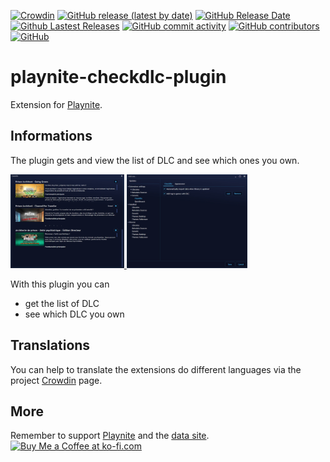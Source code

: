 [![Crowdin](https://badges.crowdin.net/playnite-extensions/localized.svg)](https://crowdin.com/project/playnite-extensions)
[![GitHub release (latest by date)](https://img.shields.io/github/v/release/Lacro59/playnite-checkdlc-plugin?cacheSeconds=5000&logo=github)](https://github.com/Lacro59/playnite-checkdlc-plugin/releases/latest)
[![GitHub Release Date](https://img.shields.io/github/release-date/Lacro59/playnite-checkdlc-plugin?cacheSeconds=5000)](https://github.com/Lacro59/playnite-checkdlc-plugin/releases/latest)
[![Github Lastest Releases](https://img.shields.io/github/downloads/Lacro59/playnite-checkdlc-plugin/latest/total.svg)]()
[![GitHub commit activity](https://img.shields.io/github/commit-activity/m/Lacro59/playnite-checkdlc-plugin)](https://github.com/Lacro59/playnite-checkdlc-plugin/graphs/commit-activity)
[![GitHub contributors](https://img.shields.io/github/contributors/Lacro59/playnite-checkdlc-plugin?cacheSeconds=5000)](https://github.com/Lacro59/playnite-checkdlc-plugin/graphs/contributors)
[![GitHub](https://img.shields.io/github/license/Lacro59/playnite-checkdlc-plugin?cacheSeconds=50000)](https://github.com/Lacro59/playnite-checkdlc-plugin/blob/master/LICENSE)

# playnite-checkdlc-plugin
Extension for [Playnite](https://playnite.link).  

## Informations
The plugin gets and view the list of DLC and see which ones you own.

<a href="https://github.com/Lacro59/playnite-checkdlc-plugin/blob/master/forum/main_01.jpg?raw=true">
  <picture>
    <img alt="main_01" src="https://github.com/Lacro59/playnite-checkdlc-plugin/blob/master/forum/main_01.jpg?raw=true" height="150px">
  </picture>
</a>
<a href="https://github.com/Lacro59/playnite-checkdlc-plugin/blob/master/forum/settings_01.jpg?raw=true">
  <picture>
    <img alt="settings_01" src="https://github.com/Lacro59/playnite-checkdlc-plugin/blob/master/forum/settings_01.jpg?raw=true" height="150px">
  </picture>
</a>

With this plugin you can
* get the list of DLC
* see which DLC you own

## Translations
You can help to translate the extensions do different languages via the project [Crowdin](https://crowdin.com/project/playnite-extensions) page.

## More
Remember to support [Playnite](https://www.patreon.com/playnite) and the [data site](https://steamdb.info/donate).  
<a href='https://ko-fi.com/lacro59'><img height='35' style='border:0px;height:46px;' src='https://az743702.vo.msecnd.net/cdn/kofi3.png?v=0' border='0' alt='Buy Me a Coffee at ko-fi.com' /></a>
